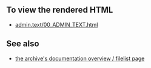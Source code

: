 To view the rendered HTML
-------------------------

* [admin.text/00_ADMIN_TEXT.html](http://jakobi.github.com/script-archive-doc/admin.text/00_ADMIN_TEXT.html)


See also
--------

* [the archive's documentation overview / filelist page](http://jakobi.github.com/script-archive-doc/ "Peter's Script-Archive Overview and Filelist")


